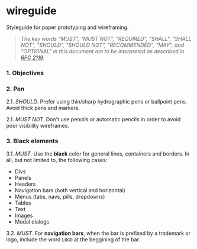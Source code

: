# wireguide
Styleguide for paper prototyping and wireframing.

> _The key words "MUST", "MUST NOT", "REQUIRED", "SHALL", "SHALL NOT", "SHOULD", "SHOULD NOT", "RECOMMENDED",  "MAY", and "OPTIONAL" in this document are to be interpreted as described in [RFC 2119](https://www.ietf.org/rfc/rfc2119.txt)._

### 1. Objectives

### 2. Pen

2.1. _SHOULD_. Prefer using thin/sharp hydrographic pens or ballpoint pens. Avoid thick pens and markers.

2.1. _MUST NOT_. Don't use pencils or automatic pencils in order to avoid poor visibility wireframes.

### 3. Black elements

3.1. _MUST_. Use the **black** color for general lines, containers and borders. In all, but not limited to, the following cases:
- Divs
- Panels
- Headers
- Navigation bars (both vertical and horizontal)
- Menus (tabs, navs, pills, dropdowns)
- Tables
- Text
- Images
- Modal dialogs

3.2. _MUST_. For **navigation bars**, when the bar is prefixed by a trademark or logo, include the word `LOGO` at the beggining of the bar.
